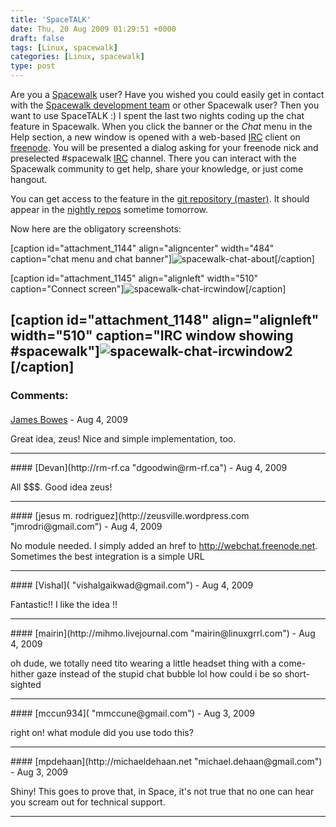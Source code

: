 ```yaml
---
title: 'SpaceTALK'
date: Thu, 20 Aug 2009 01:29:51 +0000
draft: false
tags: [Linux, spacewalk]
categories: [Linux, spacewalk]
type: post
---
```


Are you a [Spacewalk](http://www.redhat.com/spacewalk/) user? Have you wished you could easily get in contact with the [Spacewalk development team](https://fedorahosted.org/spacewalk/wiki/ContributorList) or other Spacewalk user? Then you want to use SpaceTALK :) I spent the last two nights coding up the chat feature in Spacewalk. When you click the banner or the _Chat_ menu in the Help section, a new window is opened with a web-based [IRC](http://en.wikipedia.org/wiki/IRC) client on [freenode](http://freenode.net/). You will be presented a dialog asking for your freenode nick and preselected #spacewalk [IRC](http://en.wikipedia.org/wiki/IRC) channel. There you can interact with the Spacewalk community to get help, share your knowledge, or just come hangout.

You can get access to the feature in the [git repository (master)](http://git.fedorahosted.org/git/spacewalk.git/). It should appear in the [nightly repos](https://fedorahosted.org/spacewalk/wiki/HowToInstall#Nightlybuilds) sometime tomorrow.

Now here are the obligatory screenshots:

\[caption id="attachment\_1144" align="aligncenter" width="484" caption="chat menu and chat banner"\]![spacewalk-chat-about](http://zeusville.files.wordpress.com/2009/08/spacewalk-chat-about.png "spacewalk-chat-about")\[/caption\]

\[caption id="attachment\_1145" align="alignleft" width="510" caption="Connect screen"\]![spacewalk-chat-ircwindow](http://zeusville.files.wordpress.com/2009/08/spacewalk-chat-ircwindow.png "spacewalk-chat-ircwindow")\[/caption\]

\[caption id="attachment\_1148" align="alignleft" width="510" caption="IRC window showing #spacewalk"\]![spacewalk-chat-ircwindow2](http://zeusville.files.wordpress.com/2009/08/spacewalk-chat-ircwindow21.png "spacewalk-chat-ircwindow2")\[/caption\]
---
### Comments:
####
[James Bowes](http://jbowes.wordpress.com "jbowes@repl.ca") - <time datetime="2009-08-20 07:47:17">Aug 4, 2009</time>

Great idea, zeus! Nice and simple implementation, too.
<hr />
####
[Devan](http://rm-rf.ca "dgoodwin@rm-rf.ca") - <time datetime="2009-08-20 07:55:04">Aug 4, 2009</time>

All $$$. Good idea zeus!
<hr />
####
[jesus m. rodriguez](http://zeusville.wordpress.com "jmrodri@gmail.com") - <time datetime="2009-08-20 09:26:28">Aug 4, 2009</time>

No module needed. I simply added an href to http://webchat.freenode.net. Sometimes the best integration is a simple URL
<hr />
####
[Vishal]( "vishalgaikwad@gmail.com") - <time datetime="2009-08-20 00:43:06">Aug 4, 2009</time>

Fantastic!! I like the idea !!
<hr />
####
[mairin](http://mihmo.livejournal.com "mairin@linuxgrrl.com") - <time datetime="2009-08-20 00:41:05">Aug 4, 2009</time>

oh dude, we totally need tito wearing a little headset thing with a come-hither gaze instead of the stupid chat bubble lol how could i be so short-sighted
<hr />
####
[mccun934]( "mmccune@gmail.com") - <time datetime="2009-08-19 22:33:06">Aug 3, 2009</time>

right on! what module did you use todo this?
<hr />
####
[mpdehaan](http://michaeldehaan.net "michael.dehaan@gmail.com") - <time datetime="2009-08-19 22:12:36">Aug 3, 2009</time>

Shiny! This goes to prove that, in Space, it's not true that no one can hear you scream out for technical support.
<hr />
